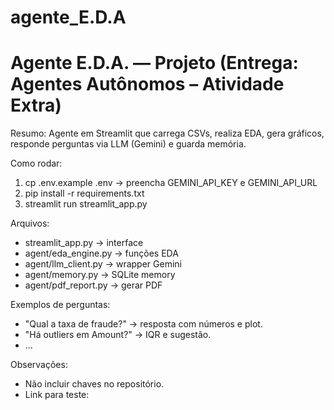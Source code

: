 # agente_E.D.A

# Agente E.D.A. — Projeto (Entrega: Agentes Autônomos – Atividade Extra)

Resumo: Agente em Streamlit que carrega CSVs, realiza EDA, gera gráficos, responde perguntas via LLM (Gemini) e guarda memória.

Como rodar:
1. cp .env.example .env  -> preencha GEMINI_API_KEY e GEMINI_API_URL
2. pip install -r requirements.txt
3. streamlit run streamlit_app.py

Arquivos:
- streamlit_app.py -> interface
- agent/eda_engine.py -> funções EDA
- agent/llm_client.py -> wrapper Gemini
- agent/memory.py -> SQLite memory
- agent/pdf_report.py -> gerar PDF

Exemplos de perguntas:
- "Qual a taxa de fraude?" -> resposta com números e plot.
- "Há outliers em Amount?" -> IQR e sugestão.
- ...

Observações:
- Não incluir chaves no repositório.
- Link para teste: <inserir link de deploy>